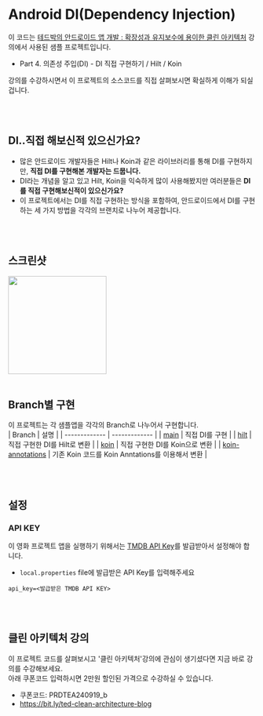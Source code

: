 # Android DI(Dependency Injection)
이 코드는 [테드박의 안드로이드 앱 개발 : 확장성과 유지보수에 용이한 클린 아키텍처](https://fastcampus.co.kr/dev_online_clean) 강의에서 사용된 샘플 프로젝트입니다.
- Part 4. 의존성 주입(DI) - DI 직접 구현하기 / Hilt / Koin

강의를 수강하시면서 이 프로젝트의 소스코드를 직접 살펴보시면 확실하게 이해가 되실겁니다.<br>

<br><br>
## DI..직접 해보신적 있으신가요?
- 많은 안드로이드 개발자들은 Hilt나 Koin과 같은 라이브러리를 통해 DI를 구현하지만, **직접 DI를 구현해본 개발자는 드뭅니다.**
- DI라는 개념을 알고 있고 Hilt, Koin을 익숙하게 많이 사용해봤지만 여러분들은 **DI를 직접 구현해보신적이 있으신가요?**
- 이 프로젝트에서는 DI를 직접 구현하는 방식을 포함하여, 안드로이드에서 DI를 구현하는 세 가지 방법을 각각의 브랜치로 나누어 제공합니다.

<br><br>
## 스크린샷
<img src="screenshots/movie.png" width="200"/>
<br><br>

## Branch별 구현
이 프로젝트는 각 샘플앱을 각각의 Branch로 나누어서 구현합니다.<br>
|     Branch     | 설명 |
| ------------- | ------------- |
| [main](https://github.com/ParkSangGwon/ManualDI/tree/main) | 직접 DI를 구현 |
| [hilt](https://github.com/ParkSangGwon/ManualDI/tree/hilt) | 직접 구현한 DI를 Hilt로 변환 |
| [koin](https://github.com/ParkSangGwon/ManualDI/tree/koin) | 직접 구현한 DI를 Koin으로 변환 |
| [koin-annotations](https://github.com/ParkSangGwon/ManualDI/tree/koin-annotations) | 기존 Koin 코드를 Koin Anntations를 이용해서 변환 |


<br><br>
## 설정
### API KEY
이 영화 프로젝트 앱을 실행하기 위해서는 [TMDB API Key](https://developer.themoviedb.org/reference/intro/getting-started)를 발급받아서 설정해야 합니다.

- `local.properties` file에 발급받은 API Key를 입력해주세요
```properties
api_key=<발급받은 TMDB API KEY>
```

<br><br>
## 클린 아키텍처 강의
이 프로젝트 코드를 살펴보시고 '클린 아키텍처'강의에 관심이 생기셨다면 지금 바로 강의를 수강해보세요.<br>
아래 쿠폰코드 입력하시면 2만원 할인된 가격으로 수강하실 수 있습니다.<br>
- 쿠폰코드: PRDTEA240919_b
- https://bit.ly/ted-clean-architecture-blog

